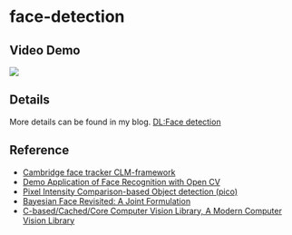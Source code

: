 # face-detection

## Video Demo

[![](https://github.com/gujiuxiang/gujiuxiang.github.io/blob/master/img/2015-10-20/youku_face_det_align_001.png?raw=true)](http://v.youku.com/v_show/id_XMTM5OTg3MDYwNA==.html?from=y1.7-1.2)

## Details

More details can be found in my blog. [DL:Face detection](http://gujiuxiang.github.io/2015/10/20/CV-face-detection/)

## Reference

- [Cambridge face tracker CLM-framework](https://github.com/TadasBaltrusaitis/CLM-framework)
- [Demo Application of Face Recognition with Open CV](https://github.com/ayuso2013/face-recognition)
- [Pixel Intensity Comparison-based Object detection (pico)](https://github.com/nenadmarkus/pico)
- [Bayesian Face Revisited: A Joint Formulation](https://github.com/MaoXu/Joint_Bayesian)
- [C-based/Cached/Core Computer Vision Library, A Modern Computer Vision Library](https://github.com/liuliu/ccv)

